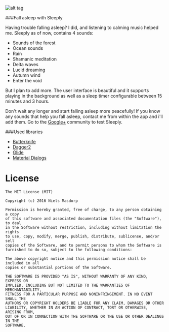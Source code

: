 ![alt tag](http://i.imgur.com/aVeMHcr.jpg)

###Fall asleep with Sleeply

Having trouble falling asleep? I did, and listening to calming music helped me.
Sleeply as of now, contains 4 sounds:

- Sounds of the forest
- Ocean sounds
- Rain
- Shamanic meditation
- Delta waves
- Lucid dreaming
- Autumn wind
- Enter the void

But I plan to add more. The user interface is beautiful and it supports playing in the background as well as a sleep timer configurable between 15 minutes and 3 hours.

Don't wait any longer and start falling asleep more peacefully!
If you know any sounds that help you fall asleep, contact me from within the app and i'll add them. Go to the [Google+](https://plus.google.com/communities/103127046711774033512) community to test Sleeply.

###Used libraries
* [Butterknife](https://github.com/JakeWharton/butterknife)
* [Dagger2](http://google.github.io/dagger/)
* [Glide](https://github.com/bumptech/glide)
* [Material Dialogs](https://github.com/afollestad/material-dialogs)

License
====
```
The MIT License (MIT)

Copyright (c) 2016 Niels Masdorp

Permission is hereby granted, free of charge, to any person obtaining a copy
of this software and associated documentation files (the "Software"), to deal
in the Software without restriction, including without limitation the rights
to use, copy, modify, merge, publish, distribute, sublicense, and/or sell
copies of the Software, and to permit persons to whom the Software is
furnished to do so, subject to the following conditions:

The above copyright notice and this permission notice shall be included in all
copies or substantial portions of the Software.

THE SOFTWARE IS PROVIDED "AS IS", WITHOUT WARRANTY OF ANY KIND, EXPRESS OR
IMPLIED, INCLUDING BUT NOT LIMITED TO THE WARRANTIES OF MERCHANTABILITY,
FITNESS FOR A PARTICULAR PURPOSE AND NONINFRINGEMENT. IN NO EVENT SHALL THE
AUTHORS OR COPYRIGHT HOLDERS BE LIABLE FOR ANY CLAIM, DAMAGES OR OTHER
LIABILITY, WHETHER IN AN ACTION OF CONTRACT, TORT OR OTHERWISE, ARISING FROM,
OUT OF OR IN CONNECTION WITH THE SOFTWARE OR THE USE OR OTHER DEALINGS IN THE
SOFTWARE.
```
